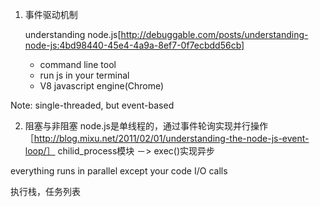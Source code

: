 1. 事件驱动机制 

    understanding node.js[http://debuggable.com/posts/understanding-node-js:4bd98440-45e4-4a9a-8ef7-0f7ecbdd56cb]

    -  command line tool
    -  run js in your terminal
    -  V8 javascript engine(Chrome)

Note:  single-threaded, but event-based

2. 阻塞与非阻塞
node.js是单线程的，通过事件轮询实现并行操作
［http://blog.mixu.net/2011/02/01/understanding-the-node-js-event-loop/］
chilid_process模块 －> exec()实现异步

 everything runs in parallel except your code
 I/O calls

   执行栈，任务列表